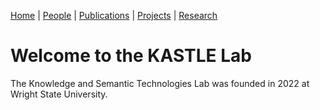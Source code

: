 [Home](index.md) | [People](people.md) | [Publications](publications.md) | [Projects](projects.md) | [Research](research.md)

# Welcome to the KASTLE Lab
The Knowledge and Semantic Technologies Lab was founded in 2022 at Wright State University.
